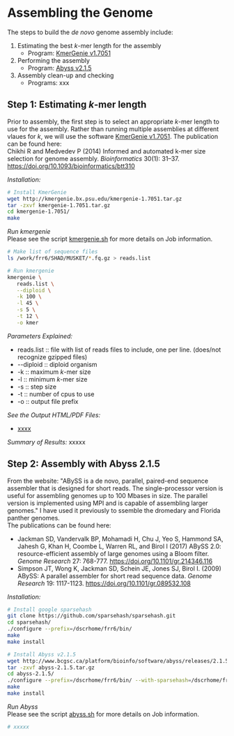 # Assembling the Genome
The steps to build the _de novo_ genome assembly include:
1. Estimating the best _k_-mer length for the assembly
    - Program: [KmerGenie v1.7051](http://kmergenie.bx.psu.edu)
2. Performing the assembly
    - Program: [Abyss v2.1.5](http://www.bcgsc.ca/platform/bioinfo/software/abyss)
3. Assembly clean-up and checking
    - Programs: xxx

## Step 1:  Estimating _k_-mer length
Prior to assembly, the first step is to select an appropriate _k_-mer length to use for the assembly.  Rather than running multiple assemblies at different vlaues for _k_, we will use the software [KmerGenie v1.7051](http://kmergenie.bx.psu.edu).
The publication can be found here:  
Chikhi R and Medvedev P (2014) Informed and automated k-mer size selection for genome assembly. _Bioinformatics_ 30(1): 31–37. https://doi.org/10.1093/bioinformatics/btt310

_Installation:_
```bash
# Install KmerGenie
wget http://kmergenie.bx.psu.edu/kmergenie-1.7051.tar.gz
tar -zxvf kmergenie-1.7051.tar.gz
cd kmergenie-1.7051/
make
```

_Run kmergenie_  
Please see the script [kmergenie.sh](./Data/kmergenie.sh) for more details on Job information.
```bash
# Make list of sequence files
ls /work/frr6/SHAD/MUSKET/*.fq.gz > reads.list

# Run kmergenie
kmergenie \
   reads.list \
   --diploid \
   -k 100 \
   -l 45 \
   -s 5 \
   -t 12 \
   -o kmer
```
_Parameters Explained:_
- reads.list :: file with list of reads files to include, one per line. (does/not recognize gzipped files)
- --diploid :: diploid organism
- -k :: maximum _k_-mer size
- -l :: minimum _k_-mer size
- -s :: step size
- -t :: number of cpus to use
- -o :: output file prefix

_See the Output HTML/PDF Files:_
- [xxxx](./Data/xxxxx.pdf)

_Summary of Results:_
xxxxx

## Step 2: Assembly with Abyss 2.1.5
From the website:
"ABySS is a de novo, parallel, paired-end sequence assembler that is designed for short reads. The single-processor version is useful for assembling genomes up to 100 Mbases in size. The parallel version is implemented using MPI and is capable of assembling larger genomes."  I have used it previously to ssemble the dromedary and Florida panther genomes.  
The publications can be found here:
- Jackman SD, Vandervalk BP, Mohamadi H, Chu J, Yeo S, Hammond SA, Jahesh G, Khan H, Coombe L, Warren RL, and Birol I (2017) ABySS 2.0: resource-efficient assembly of large genomes using a Bloom filter. _Genome Research_ 27: 768-777. https://doi.org/10.1101/gr.214346.116
- Simpson JT, Wong K, Jackman SD, Schein JE, Jones SJ, Birol I. (2009) ABySS: A parallel assembler for short read sequence data. _Genome Research_ 19: 1117-1123. https://doi.org/10.1101/gr.089532.108

_Installation:_
```bash
# Install google sparsehash
git clone https://github.com/sparsehash/sparsehash.git
cd sparsehash/
./configure --prefix=/dscrhome/frr6/bin/
make
make install

# Install Abyss v2.1.5
wget http://www.bcgsc.ca/platform/bioinfo/software/abyss/releases/2.1.5/abyss-2.1.5.tar.gz
tar -zxvf abyss-2.1.5.tar.gz
cd abyss-2.1.5/
./configure --prefix=/dscrhome/frr6/bin/ --with-sparsehash=/dscrhome/frr6/bin
make
make install
```

_Run Abyss_  
Please see the script [abyss.sh](./Data/abyss.sh) for more details on Job information.
```bash
# xxxxx
```
